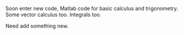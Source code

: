 Soon enter new code, Matlab code for basic calculus and trigonometry. Some vector calculus too. Integrals too.

Need add something new.
